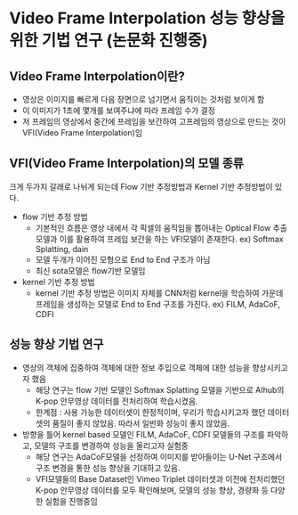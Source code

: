 # Video Frame Interpolation 성능 향상을 위한 기법 연구 (논문화 진행중)

## Video Frame Interpolation이란?

- 영상은 이미지를 빠르게 다음 장면으로 넘기면서 움직이는 것처럼 보이게 함
- 이 이미지가 1초에 몇개를 보여주냐에 따라 프레임 수가 결정
- 저 프레임의 영상에서 중간에 프레임을 보간하여 고프레임의 영상으로 만드는 것이 VFI(Video Frame Interpolation)임

## VFI(Video Frame Interpolation)의 모델 종류

 크게 두가지 갈래로 나뉘게 되는데 Flow 기반 추정방법과 Kernel 기반 추정방법이 있다.

- flow 기반 추정 방법
    - 기본적인 흐름은 영상 내에서 각 픽셀의 움직임을 뽑아내는 Optical Flow 추출 모델과 이를 활용하여 프레임 보간을 하는 VFI모델이 존재한다. ex) Softmax Splatting, dain
    - 모델 두개가 이어진 모형으로 End to End 구조가 아님
    - 최신 sota모델은 flow기반 모델임
- kernel 기반 추정 방법
    - kernel 기반 추정 방법은 이미지 자체를 CNN처럼 kernel을 학습하여 가운데 프레임을 생성하는 모델로 End to End 구조를 가진다. ex) FILM, AdaCoF, CDFI

## 성능 향상 기법 연구

- 영상의 객체에 집중하여 객체에 대한 정보 주입으로 객체에 대한 성능을 향상시키고자 했음
    - 해당 연구는 flow 기반 모델인 Softmax Splatting 모델을 기반으로 AIhub의 K-pop 안무영상 데이터를 전처리하여 학습시켰음.
    - 한계점 : 사용 가능한 데이터셋이 한정적이며, 우리가 학습시키고자 했던 데이터셋의 품질이 좋지 않았음. 따라서 일반화 성능이 좋지 않았음.
- 방향을 틀어 kernel based 모델인 FILM, AdaCoF, CDFI 모델들의 구조를 파악하고, 모델의 구조를 변경하여 성능을 올리고자 실험중
    - 해당 연구는 AdaCoF모델을 선정하여 이미지를 받아들이는 U-Net 구조에서 구조 변경을 통한 성능 향상을 기대하고 있음.
    - VFI모델들의 Base Dataset인 Vimeo Triplet 데이터셋과 이전에 전처리했던 K-pop 안무영상 데이터를 모두 확인해보며, 모델의 성능 향상, 경량화 등 다양한 실험을 진행중임
